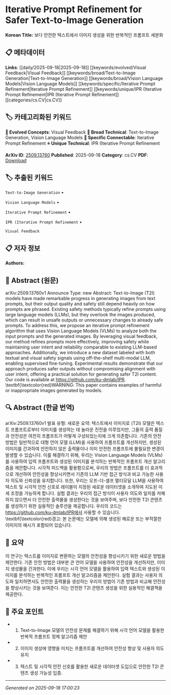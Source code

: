 
# Iterative Prompt Refinement for Safer Text-to-Image Generation

**Korean Title:** 보다 안전한 텍스트에서 이미지 생성을 위한 반복적인 프롬프트 세분화

## 📋 메타데이터

**Links**: [[daily/2025-09-18|2025-09-18]] [[keywords/evolved/Visual Feedback|Visual Feedback]] [[keywords/broad/Text-to-Image Generation|Text-to-Image Generation]] [[keywords/broad/Vision Language Models|Vision Language Models]] [[keywords/specific/Iterative Prompt Refinement|Iterative Prompt Refinement]] [[keywords/unique/IPR (Iterative Prompt Refinement|IPR (Iterative Prompt Refinement]] [[categories/cs.CV|cs.CV]]

## 🏷️ 카테고리화된 키워드
**🚀 Evolved Concepts**: Visual Feedback
**🔬 Broad Technical**: Text-to-Image Generation, Vision Language Models
**🔗 Specific Connectable**: Iterative Prompt Refinement
**⭐ Unique Technical**: IPR (Iterative Prompt Refinement

**ArXiv ID**: [2509.13760](https://arxiv.org/abs/2509.13760)
**Published**: 2025-09-18
**Category**: cs.CV
**PDF**: [Download](https://arxiv.org/pdf/2509.13760.pdf)


## 🏷️ 추출된 키워드



`Text-to-Image Generation` • 

`Vision Language Models` • 

`Iterative Prompt Refinement` • 

`IPR (Iterative Prompt Refinement` • 

`Visual Feedback`



## 📋 저자 정보

**Authors:** 

## 📄 Abstract (원문)

arXiv:2509.13760v1 Announce Type: new 
Abstract: Text-to-Image (T2I) models have made remarkable progress in generating images from text prompts, but their output quality and safety still depend heavily on how prompts are phrased. Existing safety methods typically refine prompts using large language models (LLMs), but they overlook the images produced, which can result in unsafe outputs or unnecessary changes to already safe prompts. To address this, we propose an iterative prompt refinement algorithm that uses Vision Language Models (VLMs) to analyze both the input prompts and the generated images. By leveraging visual feedback, our method refines prompts more effectively, improving safety while maintaining user intent and reliability comparable to existing LLM-based approaches. Additionally, we introduce a new dataset labeled with both textual and visual safety signals using off-the-shelf multi-modal LLM, enabling supervised fine-tuning. Experimental results demonstrate that our approach produces safer outputs without compromising alignment with user intent, offering a practical solution for generating safer T2I content. Our code is available at https://github.com/ku-dmlab/IPR. \textbf{\textcolor{red}WARNING: This paper contains examples of harmful or inappropriate images generated by models.

## 🔍 Abstract (한글 번역)

arXiv:2509.13760v1 발표 유형: 새로운
요약: 텍스트에서 이미지로 (T2I) 모델은 텍스트 프롬프트로부터 이미지를 생성하는 데 놀라운 진전을 이루었지만, 그들의 출력 품질과 안전성은 여전히 프롬프트가 어떻게 구성되었는지에 크게 의존합니다. 기존의 안전 방법은 일반적으로 대형 언어 모델 (LLM)을 사용하여 프롬프트를 개선하지만, 생성된 이미지를 간과하여 안전하지 않은 출력물이나 이미 안전한 프롬프트에 불필요한 변경이 발생할 수 있습니다. 이를 해결하기 위해, 우리는 Vision Language Models (VLMs)를 사용하여 입력 프롬프트와 생성된 이미지를 분석하는 반복적인 프롬프트 개선 알고리즘을 제안합니다. 시각적 피드백을 활용함으로써, 우리의 방법은 프롬프트를 더 효과적으로 개선하여 안전성을 향상시키면서 기존의 LLM 기반 접근 방식과 비교 가능한 사용자 의도와 신뢰성을 유지합니다. 또한, 우리는 오프-더-셀프 멀티모달 LLM을 사용하여 텍스트 및 시각적 안전 신호로 레이블이 지정된 새로운 데이터셋을 소개하여 지도된 미세 조정을 가능하게 합니다. 실험 결과는 우리의 접근 방식이 사용자 의도와 일치를 저해하지 않으면서 더 안전한 출력물을 생성한다는 것을 보여주며, 보다 안전한 T2I 콘텐츠를 생성하기 위한 실용적인 솔루션을 제공합니다. 우리의 코드는 https://github.com/ku-dmlab/IPR에서 사용할 수 있습니다. \textbf{\textcolor{red}경고: 본 논문에는 모델에 의해 생성된 해로운 또는 부적절한 이미지의 예시가 포함되어 있습니다.

## 📝 요약

이 연구는 텍스트를 이미지로 변환하는 모델의 안전성을 향상시키기 위한 새로운 방법을 제안한다. 기존 안전 방법은 대부분 큰 언어 모델을 사용하여 안전성을 개선하지만, 이미지 생성물을 간과한다. 이에 우리는 시각 언어 모델을 활용하여 입력 텍스트와 생성된 이미지를 분석하는 반복적인 프롬프트 개선 알고리즘을 제안한다. 실험 결과는 사용자 의도와 일치하면서도 안전한 출력물을 생성하는 우리의 방법이 기존 방법과 비교해 안전성을 향상시키는 것을 보여준다. 이는 안전한 T2I 콘텐츠 생성을 위한 실용적인 해결책을 제공한다.

## 🎯 주요 포인트


- 1. Text-to-Image 모델의 안전성 문제를 해결하기 위해 시각 언어 모델을 활용한 반복적 프롬프트 정제 알고리즘 제안

- 2. 이미지 생성에 영향을 미치는 프롬프트를 개선하여 안전성 향상 및 사용자 의도 유지

- 3. 텍스트 및 시각적 안전 신호를 활용한 새로운 데이터셋 도입으로 안전한 T2I 콘텐츠 생성 가능성 입증.


---

*Generated on 2025-09-18 17:00:23*